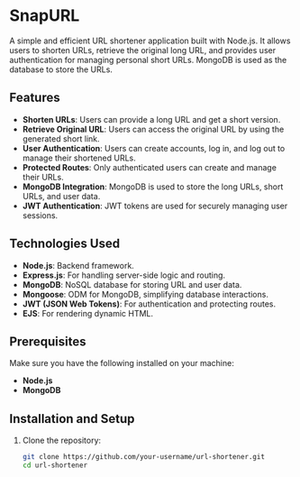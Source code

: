 # SnapURL

A simple and efficient URL shortener application built with Node.js. It allows users to shorten URLs, retrieve the original long URL, and provides user authentication for managing personal short URLs. MongoDB is used as the database to store the URLs.

## Features

- **Shorten URLs**: Users can provide a long URL and get a short version.
- **Retrieve Original URL**: Users can access the original URL by using the generated short link.
- **User Authentication**: Users can create accounts, log in, and log out to manage their shortened URLs.
- **Protected Routes**: Only authenticated users can create and manage their URLs.
- **MongoDB Integration**: MongoDB is used to store the long URLs, short URLs, and user data.
- **JWT Authentication**: JWT tokens are used for securely managing user sessions.

## Technologies Used

- **Node.js**: Backend framework.
- **Express.js**: For handling server-side logic and routing.
- **MongoDB**: NoSQL database for storing URL and user data.
- **Mongoose**: ODM for MongoDB, simplifying database interactions.
- **JWT (JSON Web Tokens)**: For authentication and protecting routes.
- **EJS**: For rendering dynamic HTML.

## Prerequisites

Make sure you have the following installed on your machine:

- **Node.js**
- **MongoDB**

## Installation and Setup

1. Clone the repository:
   ```bash
   git clone https://github.com/your-username/url-shortener.git
   cd url-shortener
